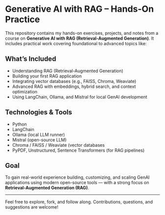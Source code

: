# Generative AI with RAG – Hands-On Practice

This repository contains my hands-on exercises, projects, and notes from a course on **Generative AI with RAG (Retrieval-Augmented Generation)**. It includes practical work covering foundational to advanced topics like:

## What’s Included

- Understanding RAG (Retrieval-Augmented Generation)
- Building your first RAG application
- Integrating vector databases (e.g., FAISS, Chroma, Weaviate)
- Advanced RAG with embeddings, hybrid search, and context optimization
- Using LangChain, Ollama, and Mistral for local GenAI development

##  Technologies & Tools

- Python
- LangChain
- Ollama (local LLM runner)
- Mistral (open-source LLM)
- Chroma / FAISS / Weaviate (vector databases
- PyPDF, Unstructured, Sentence Transformers (for RAG pipelines)

## Goal

To gain real-world experience building, customizing, and scaling GenAI applications using modern open-source tools — with a strong focus on **Retrieval-Augmented Generation (RAG)**.

---

Feel free to explore, fork, and follow along. Contributions, questions, and suggestions are welcome!
